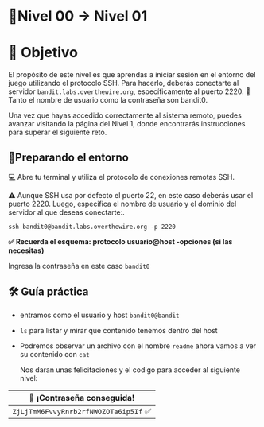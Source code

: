 # 🧩Nivel 00 → Nivel 01

# 🎯 Objetivo 

El propósito de este nivel es que aprendas a iniciar sesión en el entorno del juego utilizando el protocolo SSH.
Para hacerlo, deberás conectarte al servidor `bandit.labs.overthewire.org`, específicamente al puerto 2220.
🔐 Tanto el nombre de usuario como la contraseña son bandit0.

Una vez que hayas accedido correctamente al sistema remoto, puedes avanzar visitando la página del Nivel 1, donde encontrarás instrucciones para superar el siguiente reto.

## 🧭Preparando el entorno 
💻 Abre tu terminal y utiliza el protocolo de conexiones remotas SSH. 

⚠️ Aunque SSH usa por defecto el puerto 22, en este caso deberás usar el puerto 2220. 
Luego, especifica el nombre de usuario y el dominio del servidor al que deseas conectarte:.

`ssh bandit0@bandit.labs.overthewire.org -p 2220`

__✅ Recuerda el esquema: protocolo usuario@host -opciones (si las necesitas)__

Ingresa la contraseña en este caso <code>bandit0</code>

## 🛠️ Guía práctica 
- entramos como el usuario y host <code>bandit0@bandit</code>
- <code>ls</code> para listar y mirar que contenido tenemos dentro del host
- Podremos observar un archivo con el nombre <code>readme</code> ahora vamos a ver su
  contenido con <code>cat</code>
      
  Nos daran unas felicitaciones y el codigo para acceder al siguiente nivel:
  
<div align="center">

| 🔐 ¡Contraseña conseguida! |
|:-------------:|
| `ZjLjTmM6FvvyRnrb2rfNWOZOTa6ip5If` ✅ |

</div>






